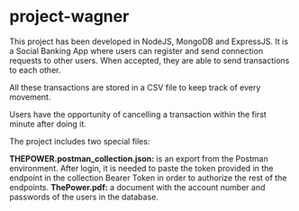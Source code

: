 # project-wagner

This project has been developed in NodeJS, MongoDB and ExpressJS. It is a Social Banking App where users can register and send connection requests to other users. When accepted, they are able to send transactions to each other.

All these transactions are stored in a CSV file to keep track of every movement.

Users have the opportunity of cancelling a transaction within the first minute after doing it.

The project includes two special files:

**THEPOWER.postman_collection.json:** is an export from the Postman environment. After login, it is needed to paste the token provided in the endpoint in the collection Bearer Token in order to authorize the rest of the endpoints.
**ThePower.pdf:** a document with the account number and passwords of the users in the database.
